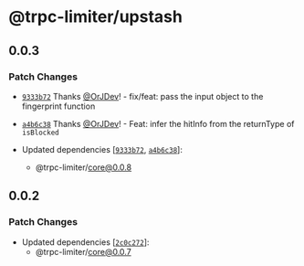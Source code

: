 # @trpc-limiter/upstash

## 0.0.3

### Patch Changes

- [`9333b72`](https://github.com/OrJDev/trpc-limiter/commit/9333b726a8408be1082cad91e194d312176d8112) Thanks [@OrJDev](https://github.com/OrJDev)! - fix/feat: pass the input object to the fingerprint function

- [`a4b6c38`](https://github.com/OrJDev/trpc-limiter/commit/a4b6c38c9a3a04f042dd5a7b7b20af710ec4801f) Thanks [@OrJDev](https://github.com/OrJDev)! - Feat: infer the hitInfo from the returnType of `isBlocked`

- Updated dependencies [[`9333b72`](https://github.com/OrJDev/trpc-limiter/commit/9333b726a8408be1082cad91e194d312176d8112), [`a4b6c38`](https://github.com/OrJDev/trpc-limiter/commit/a4b6c38c9a3a04f042dd5a7b7b20af710ec4801f)]:
  - @trpc-limiter/core@0.0.8

## 0.0.2

### Patch Changes

- Updated dependencies [[`2c0c272`](https://github.com/OrJDev/trpc-limiter/commit/2c0c2727a6922f77e1734bd517fa685ae33d7224)]:
  - @trpc-limiter/core@0.0.7
